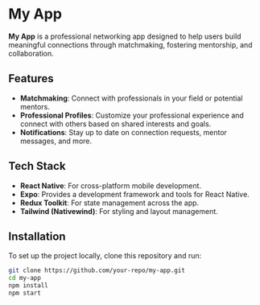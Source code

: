 # My App

**My App** is a professional networking app designed to help users build meaningful connections through matchmaking, fostering mentorship, and collaboration.

## Features

- **Matchmaking**: Connect with professionals in your field or potential mentors.
- **Professional Profiles**: Customize your professional experience and connect with others based on shared interests and goals.
- **Notifications**: Stay up to date on connection requests, mentor messages, and more.

## Tech Stack

- **React Native**: For cross-platform mobile development.
- **Expo**: Provides a development framework and tools for React Native.
- **Redux Toolkit**: For state management across the app.
- **Tailwind (Nativewind)**: For styling and layout management.

## Installation

To set up the project locally, clone this repository and run:

```bash
git clone https://github.com/your-repo/my-app.git
cd my-app
npm install
npm start
```
